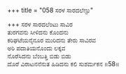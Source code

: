 +++
title = "058 ಸರಳ ಸಾರದಲೆಣ್ಟು"

+++
ಸರಳ ಸಾರದಲೆಂಟು ಸಾವಿರ  
ತುರಗವನು ಸೀಳಿದನು ಕೊಂದನು  
ಕರಿಘಟೆಯನೈನೂರ ಮುರಿದನು ತೇರು ಸಾವಿರವ   
ಅರಿ ಪದಾತಿಯನೊಂದು ಲಕ್ಕವ  
ನೊರೆಸಿದನು ಬೆಂಬತ್ತಿ ಬಿಡು ಬಿಡು  
ದೊರೆ ವಿರಾಟನನೆನುತ ಹಿಡಿದನು ಕಲಿ ಸುಶರ್ಮಕನ      ॥58॥